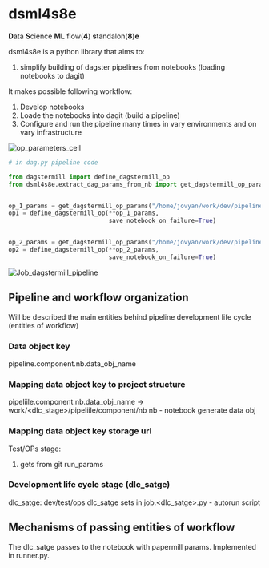 
# dsml4s8e
**D**ata **S**cience **ML** flow(**4**) **s**tandalon(**8**)**e**


dsml4s8e is a python library that aims to:
 1. simplify building of dagster pipelines from notebooks (loading notebooks to dagit)

It makes possible following workflow:
 1. Develop notebooks
 2. Loade the notebooks into dagit (build a pipeline)
 3. Configure and run the pipeline many times in vary environments and on vary infrastructure 

![op_parameters_cell](https://user-images.githubusercontent.com/1010096/221004539-a13f6dac-056c-4633-94bf-ef995c857da8.png)


```python
# in dag.py pipeline code

from dagstermill import define_dagstermill_op
from dsml4s8e.extract_dag_params_from_nb import get_dagstermill_op_params


op_1_params = get_dagstermill_op_params("/home/jovyan/work/dev/pipeline_example/data_load/nb_1.ipynb")
op1 = define_dagstermill_op(**op_1_params,
                            save_notebook_on_failure=True)


op_2_params = get_dagstermill_op_params("/home/jovyan/work/dev/pipeline_example/data_load/nb_2.ipynb")
op2 = define_dagstermill_op(**op_2_params,
                            save_notebook_on_failure=True)

```

![Job_dagstermill_pipeline](https://user-images.githubusercontent.com/1010096/221005076-7ba56646-8a9e-4d75-bbaf-e68ba04d036d.svg)


## Pipeline and workflow organization
Will be described the main entities behind pipeline development life cycle (entities of workflow)

### Data object key 
pipeline.component.nb.data_obj_name

### Mapping data object key to project structure
pipeliile.component.nb.data_obj_name ->
work/<dlc_stage>/pipeliile/component/nb
nb - notebook generate data obj
### Mapping data object key storage url


Test/OPs stage:
  1. gets from git run_params

 ### Development life cycle stage (dlc_satge)
  dlc_satge: dev/test/ops
  dlc_satge sets in job.<dlc_satge>.py - autorun script
  
 ## Mechanisms of passing entities of workflow
  The dlc_satge passes to the notebook with papermill params. Implemented in runner.py.
  

